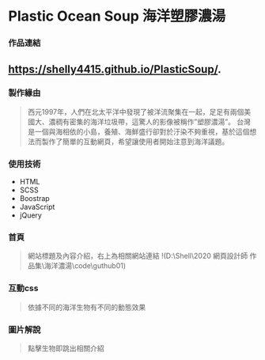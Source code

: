 # Plastic Ocean Soup 海洋塑膠濃湯
### 作品連結
https://shelly4415.github.io/PlasticSoup/.
----
### 製作緣由
> 西元1997年，人們在北太平洋中發現了被洋流聚集在一起，足足有兩個美國大、濃稠有密集的海洋垃圾帶，這驚人的影像被稱作”塑膠濃湯”。
台灣是一個與海相依的小島，養殖、海鮮盛行卻對於汙染不夠重視，基於這個想法而製作了簡單的互動網頁，希望讓使用者開始注意到海洋議題。

### 使用技術
* HTML
* SCSS
* Boostrap
* JavaScript
* jQuery

### 首頁
> 網站標題及內容介紹，右上為相關網站連結
!(D:\Shell\2020 網頁設計師 作品集\海洋濃湯\code\guthub01)

### 互動css
> 依據不同的海洋生物有不同的動態效果

### 圖片解說
> 點擊生物即跳出相關介紹
